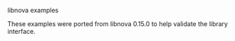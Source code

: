 libnova examples

These examples were ported from libnova 0.15.0 to help validate the
library interface.
